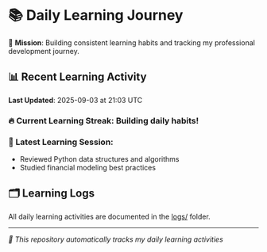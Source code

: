 # 📚 Daily Learning Journey

🎯 **Mission**: Building consistent learning habits and tracking my professional development journey.

## 📊 Recent Learning Activity

**Last Updated**: 2025-09-03 at 21:03 UTC

### 🔥 Current Learning Streak: Building daily habits!

### 📝 Latest Learning Session:
- Reviewed Python data structures and algorithms
- Studied financial modeling best practices

## 🗂️ Learning Logs

All daily learning activities are documented in the [logs/](./logs/) folder.

---
*🤖 This repository automatically tracks my daily learning activities*
